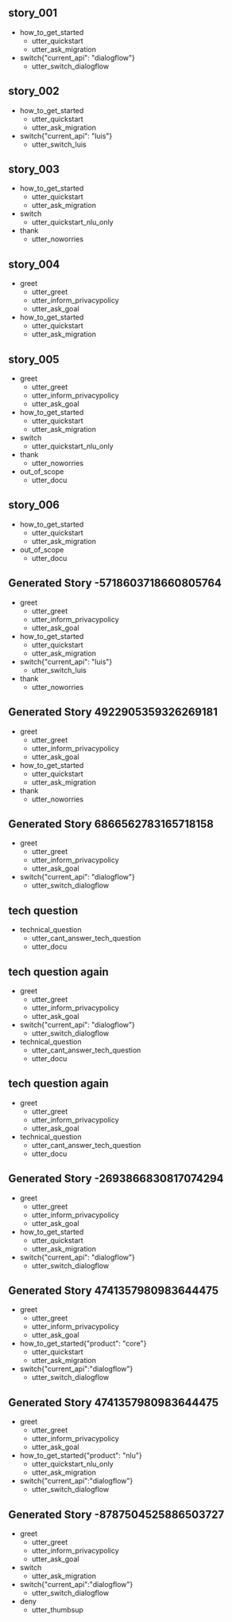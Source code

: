 ## story_001
* how_to_get_started
  - utter_quickstart
  - utter_ask_migration
* switch{"current_api": "dialogflow"}
  - utter_switch_dialogflow

## story_002
* how_to_get_started
  - utter_quickstart
  - utter_ask_migration
* switch{"current_api": "luis"}
  - utter_switch_luis

## story_003
* how_to_get_started
  - utter_quickstart
  - utter_ask_migration
* switch
  - utter_quickstart_nlu_only
* thank
  - utter_noworries


## story_004
* greet
    - utter_greet
    - utter_inform_privacypolicy
    - utter_ask_goal
* how_to_get_started
  - utter_quickstart
  - utter_ask_migration

## story_005
* greet
    - utter_greet
    - utter_inform_privacypolicy
    - utter_ask_goal
* how_to_get_started
  - utter_quickstart
  - utter_ask_migration
* switch
  - utter_quickstart_nlu_only
* thank
  - utter_noworries
* out_of_scope
  - utter_docu

## story_006
* how_to_get_started
  - utter_quickstart
  - utter_ask_migration
* out_of_scope
  - utter_docu

## Generated Story -5718603718660805764
* greet
    - utter_greet
    - utter_inform_privacypolicy
    - utter_ask_goal
* how_to_get_started
    - utter_quickstart
    - utter_ask_migration
* switch{"current_api": "luis"}
    - utter_switch_luis
* thank
    - utter_noworries

## Generated Story 4922905359326269181
* greet
    - utter_greet
    - utter_inform_privacypolicy
    - utter_ask_goal
* how_to_get_started
    - utter_quickstart
    - utter_ask_migration
* thank
    - utter_noworries



## Generated Story 6866562783165718158
* greet
    - utter_greet
    - utter_inform_privacypolicy
    - utter_ask_goal
* switch{"current_api": "dialogflow"}
    - utter_switch_dialogflow


## tech question
* technical_question
  - utter_cant_answer_tech_question
  - utter_docu

## tech question again
* greet
    - utter_greet
    - utter_inform_privacypolicy
    - utter_ask_goal
* switch{"current_api": "dialogflow"}
    - utter_switch_dialogflow
* technical_question
  - utter_cant_answer_tech_question
  - utter_docu


## tech question again
* greet
    - utter_greet
    - utter_inform_privacypolicy
    - utter_ask_goal
* technical_question
  - utter_cant_answer_tech_question
  - utter_docu


## Generated Story -2693866830817074294
* greet
    - utter_greet
    - utter_inform_privacypolicy
    - utter_ask_goal
* how_to_get_started
    - utter_quickstart
    - utter_ask_migration
* switch{"current_api": "dialogflow"}
    - utter_switch_dialogflow


## Generated Story 4741357980983644475
* greet
    - utter_greet
    - utter_inform_privacypolicy
    - utter_ask_goal
* how_to_get_started{"product": "core"}
    - utter_quickstart
    - utter_ask_migration
* switch{"current_api":"dialogflow"}
    - utter_switch_dialogflow

## Generated Story 4741357980983644475
* greet
    - utter_greet
    - utter_inform_privacypolicy
    - utter_ask_goal
* how_to_get_started{"product": "nlu"}
    - utter_quickstart_nlu_only
    - utter_ask_migration
* switch{"current_api":"dialogflow"}
    - utter_switch_dialogflow


## Generated Story -8787504525886503727
* greet
    - utter_greet
    - utter_inform_privacypolicy
    - utter_ask_goal
* switch
    - utter_ask_migration
* switch{"current_api":"dialogflow"}
    - utter_switch_dialogflow
* deny
    - utter_thumbsup

